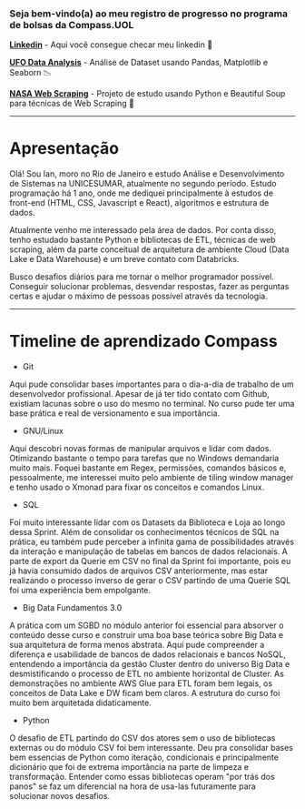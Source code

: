 

### Seja bem-vindo(a) ao meu registro de progresso no programa de bolsas da Compass.UOL

__[Linkedin](https://www.linkedin.com/in/ian-sobral-0b54701a9/)__ - Aqui você consegue checar meu linkedin :bookmark_tabs:

__[UFO Data Analysis](https://github.com/ianpt0/ufo-shapes-analysis/)__ - Análise de Dataset usando Pandas, Matplotlib e Seaborn :chart_with_downwards_trend:

__[NASA Web Scraping](https://github.com/ianpt0/web-scraping-nasa/)__ - Projeto de estudo usando Python e Beautiful Soup para técnicas de Web Scraping :snake:

---

# Apresentação 

Olá! Sou Ian, moro no Rio de Janeiro e estudo Análise e Desenvolvimento de Sistemas na UNICESUMAR, atualmente no segundo período.
Estudo programação há 1 ano, onde me dediquei principalmente à estudos de front-end (HTML, CSS, Javascript e React), algoritmos e estrutura de dados. 

Atualmente venho me interessado pela área de dados. Por conta disso, tenho estudado bastante Python e bibliotecas de ETL, técnicas de web scraping, além da parte conceitual de arquitetura de ambiente Cloud (Data Lake e Data Warehouse) e um breve contato com Databricks.

Busco desafios diários para me tornar o melhor programador possível. Conseguir solucionar problemas, desvendar respostas, fazer as perguntas certas e ajudar o máximo de pessoas possível através da tecnologia.

---

# Timeline de aprendizado Compass

- Git

Aqui pude consolidar bases importantes para o dia-a-dia de trabalho de um desenvolvedor profissional. Apesar de já ter tido contato com Github, existiam lacunas sobre o uso do mesmo no terminal. No curso pude ter uma base prática e real de versionamento e sua importância.

- GNU/Linux

Aqui descobri novas formas de manipular arquivos e lidar com dados. Otimizando bastante o tempo para tarefas que no Windows demandaria muito mais.
Foquei bastante em Regex, permissões, comandos básicos e, pessoalmente, me interessei muito pelo ambiente de tiling window manager e tenho usado o Xmonad para fixar os conceitos e comandos Linux. 

- SQL

Foi muito interessante lidar com os Datasets da Biblioteca e Loja ao longo dessa Sprint. Além de consolidar os conhecimentos técnicos de SQL na prática, eu também pude perceber a infinita gama de possibilidades através da interação e manipulação de tabelas em bancos de dados relacionais.
A parte de export da Querie em CSV no final da Sprint foi importante, pois eu já havia consumido dados de arquivos CSV anteriormente, mas estar realizando o processo inverso de gerar o CSV partindo de uma Querie SQL foi uma experiência bem empolgante.

- Big Data Fundamentos 3.0

A prática com um SGBD no módulo anterior foi essencial para absorver o conteúdo desse curso e construir uma boa base teórica sobre Big Data e sua arquitetura de forma menos abstrata.
Aqui pude compreender a diferença e usabilidade de bancos de dados relacionais e bancos NoSQL, entendendo a importância da gestão Cluster dentro do universo Big Data e desmistificando o processo de ETL no ambiente horizontal de Cluster. 
As demonstrações no ambiente AWS Glue para ETL foram bem legais, os conceitos de Data Lake e DW ficam bem claros. A estrutura do curso foi muito bem arquitetada didaticamente.

- Python 

O desafio de ETL partindo do CSV dos atores sem o uso de bibliotecas externas ou do módulo CSV foi bem interessante. Deu pra consolidar bases bem essencias de Python como iteração, condicionais e principalmente dicionário que foi de extrema importância na parte de limpeza e transformação. Entender como essas bibliotecas operam "por trás dos panos" se faz um diferencial na hora de usa-las futuramente para solucionar novos desafios.